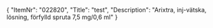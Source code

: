 {
  "ItemNr": "022820",
  "Title": "test",
  "Description": "Arixtra, inj-vätska, lösning, förfylld spruta 7,5 mg/0,6 ml"
}